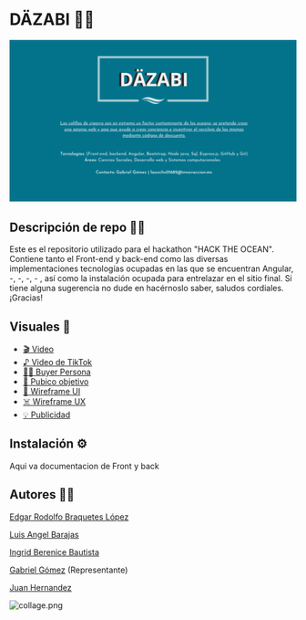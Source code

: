 # DÄZABI 🌊🐚
![banner-waste2money](banner-repo.png)

## Descripción de repo 🚀✨

Este es el repositorio utilizado para el hackathon "HACK THE OCEAN". Contiene tanto el Front-end y back-end como las diversas implementaciones tecnologías ocupadas en las que se encuentran Angular, -, -, -, - , así como la instalación ocupada para entrelazar en el sitio final. Si tiene alguna sugerencia no dude en hacérnoslo saber, saludos cordiales. ¡Gracias!

## Visuales 👀

- [🎬 Video](https://www.youtube.com/watch?v=T_od3nS6WAU)
- [♪          Video de TikTok](./archivos/Publicidad)
- [👨🏻 Buyer Persona](./archivos/Buyer-Persona.pdf)
- [🎯 Pubico objetivo](./archivos/Pubico-objetivo.jpg)
- [📓 Wireframe UI](./archivos/Wireframe-UI)
- [☠️ Wireframe UX](./archivos/Wireframe-UX)
- [:bulb:  Publicidad](./archivos/Publicidad)


## Instalación ⚙️

Aqui va documentacion de Front y back 

## Autores 💪🏻
[Edgar Rodolfo Braquetes López](https://github.com/Braquetes)

[Luis Angel Barajas](https://github.com/BarajasAngel)

[Ingrid Berenice Bautista](https://github.com/IngridBandgel)

[Gabriel Gómez](https://github.com/gomez50057) (Representante)

[Juan Hernandez](https://github.com/grayTurtle01)

![collage.png](./archivos/collage.png)
